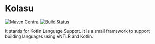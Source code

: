 # Kolasu

[![Maven Central](https://img.shields.io/maven-central/v/me.tomassetti/kolasu.svg)](http://search.maven.org/#search%7Cgav%7C1%7Cg%3A%22me.tomassetti%22%20AND%20a%3A%22kolasu%22)
[![Build Status](https://travis-ci.org/ftomassetti/kolasu.svg?branch=master)](https://travis-ci.org/ftomassetti/kolasu)

It stands for Kotlin Language Support. It is a small framework to support building languages using ANTLR and Kotlin.
